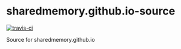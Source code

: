 # sharedmemory.github.io-source

[![travis-ci](https://travis-ci.org/sharedmemory/sharedmemory.github.io-source.svg)](https://travis-ci.org/sharedmemory/sharedmemory.github.io-source)

Source for sharedmemory.github.io
